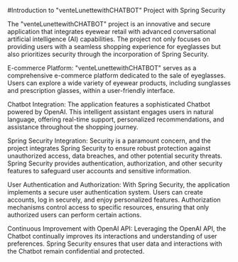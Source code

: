 #Introduction to "venteLunettewithCHATBOT" Project with Spring Security

The "venteLunettewithCHATBOT" project is an innovative and secure application that integrates eyewear retail with advanced conversational artificial intelligence (AI) capabilities. The project not only focuses on providing users with a seamless shopping experience for eyeglasses but also prioritizes security through the incorporation of Spring Security.

E-commerce Platform:
"venteLunettewithCHATBOT" serves as a comprehensive e-commerce platform dedicated to the sale of eyeglasses. Users can explore a wide variety of eyewear products, including sunglasses and prescription glasses, within a user-friendly interface.

Chatbot Integration:
The application features a sophisticated Chatbot powered by OpenAI. This intelligent assistant engages users in natural language, offering real-time support, personalized recommendations, and assistance throughout the shopping journey.

Spring Security Integration:
Security is a paramount concern, and the project integrates Spring Security to ensure robust protection against unauthorized access, data breaches, and other potential security threats. Spring Security provides authentication, authorization, and other security features to safeguard user accounts and sensitive information.

User Authentication and Authorization:
With Spring Security, the application implements a secure user authentication system. Users can create accounts, log in securely, and enjoy personalized features. Authorization mechanisms control access to specific resources, ensuring that only authorized users can perform certain actions.

Continuous Improvement with OpenAI API:
Leveraging the OpenAI API, the Chatbot continually improves its interactions and understanding of user preferences. Spring Security ensures that user data and interactions with the Chatbot remain confidential and protected.
